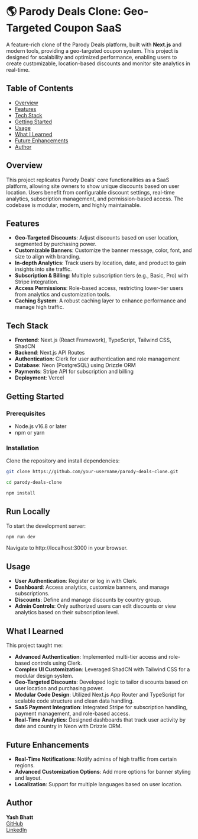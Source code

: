 # 🌎 Parody Deals Clone: Geo-Targeted Coupon SaaS

A feature-rich clone of the Parody Deals platform, built with **Next.js** and modern tools, providing a geo-targeted coupon system. This project is designed for scalability and optimized performance, enabling users to create customizable, location-based discounts and monitor site analytics in real-time.

## Table of Contents
- [Overview](#overview)
- [Features](#features)
- [Tech Stack](#tech-stack)
- [Getting Started](#getting-started)
- [Usage](#usage)
- [What I Learned](#what-i-learned)
- [Future Enhancements](#future-enhancements)
- [Author](#author)

## Overview
This project replicates Parody Deals' core functionalities as a SaaS platform, allowing site owners to show unique discounts based on user location. Users benefit from configurable discount settings, real-time analytics, subscription management, and permission-based access. The codebase is modular, modern, and highly maintainable.



## Features
- **Geo-Targeted Discounts**: Adjust discounts based on user location, segmented by purchasing power.
- **Customizable Banners**: Customize the banner message, color, font, and size to align with branding.
- **In-depth Analytics**: Track users by location, date, and product to gain insights into site traffic.
- **Subscription & Billing**: Multiple subscription tiers (e.g., Basic, Pro) with Stripe integration.
- **Access Permissions**: Role-based access, restricting lower-tier users from analytics and customization tools.
- **Caching System**: A robust caching layer to enhance performance and manage high traffic.

## Tech Stack
- **Frontend**: Next.js (React Framework), TypeScript, Tailwind CSS, ShadCN
- **Backend**: Next.js API Routes
- **Authentication**: Clerk for user authentication and role management
- **Database**: Neon (PostgreSQL) using Drizzle ORM
- **Payments**: Stripe API for subscription and billing
- **Deployment**: Vercel

## Getting Started
### Prerequisites
- Node.js v16.8 or later
- npm or yarn

### Installation
Clone the repository and install dependencies:
```bash
git clone https://github.com/your-username/parody-deals-clone.git
```
```bash
cd parody-deals-clone
```
```bash
npm install
```

## Run Locally
To start the development server:

```bash
npm run dev
```

Navigate to http://localhost:3000 in your browser.


## Usage

- **User Authentication**: Register or log in with Clerk.
- **Dashboard**: Access analytics, customize banners, and manage subscriptions.
- **Discounts**: Define and manage discounts by country group.
- **Admin Controls**: Only authorized users can edit discounts or view analytics based on their subscription level.

## What I Learned

This project taught me:

- **Advanced Authentication**: Implemented multi-tier access and role-based controls using Clerk.
- **Complex UI Customization**: Leveraged ShadCN with Tailwind CSS for a modular design system.
- **Geo-Targeted Discounts**: Developed logic to tailor discounts based on user location and purchasing power.
- **Modular Code Design**: Utilized Next.js App Router and TypeScript for scalable code structure and clean data handling.
- **SaaS Payment Integration**: Integrated Stripe for subscription handling, payment management, and role-based access.
- **Real-Time Analytics**: Designed dashboards that track user activity by date and country in Neon with Drizzle ORM.

## Future Enhancements

- **Real-Time Notifications**: Notify admins of high traffic from certain regions.
- **Advanced Customization Options**: Add more options for banner styling and layout.
- **Localization**: Support for multiple languages based on user location.

## Author

**Yash Bhatt**  
[GitHub](https://github.com/y-ashbhatt)  
[LinkedIn](https://www.linkedin.com/in/yashbhatt30)
